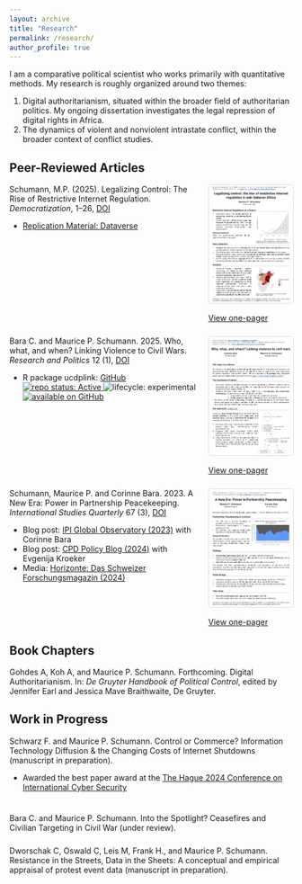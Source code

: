 ```yaml
---
layout: archive
title: "Research"
permalink: /research/
author_profile: true
---
```


<style>
  .publication-entry {
    display: flex;
    align-items: flex-start;
    margin-bottom: 1.5rem;
  }
  .publication-entry .thumb {
    flex: 0 0 150px;
    margin-left: 1rem;
  }
  .publication-entry .thumb img {
    width: 150px; /* Slightly larger */
    height: auto;
    display: block;
    border-radius: 4px;
    border: 1px solid #ddd;
  }
</style>

I am a comparative political scientist who works primarily with quantitative methods. My research is roughly organized around two themes:
1. Digital authoritarianism, situated within the broader field of authoritarian politics. My ongoing dissertation investigates the legal repression of digital rights in Africa.
2. The dynamics of violent and nonviolent intrastate conflict, within the broader context of conflict studies.


## Peer-Reviewed Articles

<div class="publication-entry">
  <div class="info">
    Schumann, M.P. (2025). Legalizing Control: The Rise of Restrictive Internet Regulation. <em>Democratization</em>, 1–26,
    <a href="https://doi.org/10.1080/13510347.2025.2503370">DOI</a><br>
    <ul>
      <li><a href="https://dataverse.harvard.edu/dataset.xhtml?persistentId=doi:10.7910/DVN/UNASYJ">Replication Material: Dataverse</a></li>
    </ul>
  </div>
  <div class="thumb">
    <a href="/images/onepagers/Schumann-2025-1pager.png" target="_blank">
      <img src="/images/onepagers/Schumann-2025-1pager.png" alt="1-Pager thumbnail" />
    </a>
    <br>
    <a href="/images/onepagers/Schumann-2025-1pager.pdf" target="_blank">View one-pager</a>
  </div>
</div>

<div class="publication-entry">
  <div class="info">
    Bara C. and Maurice P. Schumann. 2025. Who, what, and when? Linking Violence to Civil Wars. <em>Research and Politics</em> 12 (1), <a href="https://doi.org/10.1177/20531680251328885">DOI</a>
    <ul>
      <li>
        R package ucdplink: 
        <a href="https://github.com/corinnebara/ucdplink">GitHub</a>
        <a href="https://github.com/corinnebara/ucdplink">
          <img src="https://img.shields.io/badge/repo%20status-Active-brightgreen" alt="repo status: Active" />
        </a>
        <img src="https://img.shields.io/badge/lifecycle-experimental-orange" alt="lifecycle: experimental" />
        <a href="https://github.com/corinnebara/ucdplink">
          <img src="https://img.shields.io/badge/available_on-GitHub-blue" alt="available on GitHub" />
        </a>
      </li>
    </ul>
  </div>
  <div class="thumb">
    <a href="/images/onepagers/Bara-Schumann-2025-1pager.jpeg" target="_blank">
      <img src="/images/onepagers/Bara-Schumann-2025-1pager.jpeg" alt="1-Pager thumbnail" />
    </a>
    <br>
    <a href="/images/onepagers/Bara-Schumann-2025-1pager.pdf" target="_blank">View one-pager</a>
  </div>
</div>

<div class="publication-entry">
  <div class="info">
    Schumann, Maurice P. and Corinne Bara. 2023. A New Era: Power in Partnership Peacekeeping. <em>International Studies Quarterly</em> 67 (3), <a href="https://doi.org/10.1093/isq/sqad037">DOI</a>
    <ul>
      <li>Blog post: <a href="https://theglobalobservatory.org/2023/10/partnership-peacekeeping-works-what-does-this-mean-in-a-divided-world/">IPI Global Observatory (2023)</a> with Corinne Bara</li>
      <li>Blog post: <a href="https://policyblog.empowermentforpeace.org/2024/02/reversed-roles-partnership-peacekeeping/">CPD Policy Blog (2024)</a> with Evgenija Kroeker</li>
      <li>Media: <a href="https://www.horizonte-magazin.ch/2024/12/05/harmoniesuche-in-variationen/">Horizonte: Das Schweizer Forschungsmagazin (2024)</a></li>
    </ul>
  </div>
  <div class="thumb">
    <a href="/images/onepagers/Schumann-Bara-2023-1pager.png" target="_blank">
      <img src="/images/onepagers/Schumann-Bara-2023-1pager.png" alt="1-Pager thumbnail" />
    </a>
    <br>
    <a href="/images/onepagers/Schumann-Bara-2023-1pager.pdf" target="_blank">View one-pager</a>
  </div>
</div>

## Book Chapters

<div class="publication-entry">
  <div class="info">
    Gohdes A, Koh A, and Maurice P. Schumann. Forthcoming. Digital Authoritarianism. In: <em>De Gruyter Handbook of Political Control</em>, edited by Jennifer Earl and Jessica Mave Braithwaite, De Gruyter.
  </div>
</div>

## Work in Progress 

<div class="publication-entry">
  <div class="info">
    Schwarz F. and Maurice P. Schumann. Control or Commerce? Information Technology Diffusion &amp; the Changing Costs of Internet Shutdowns (manuscript in preparation). 
    <ul>
      <li>
        Awarded the best paper award at the 
        <a href="https://www.thehagueprogram.nl/news/photos-and-conference-report-2024-conference-on-international-cyber-security">
          The Hague 2024 Conference on International Cyber Security
        </a>
      </li>
    </ul>
  </div>
</div>

<div class="publication-entry">
  <div class="info">
    Bara C. and Maurice P. Schumann. Into the Spotlight? Ceasefires and Civilian Targeting in Civil War (under review).
  </div>
</div>

<div class="publication-entry">
  <div class="info">
    Dworschak C, Oswald C, Leis M, Frank H., and Maurice P. Schumann. Resistance in the Streets, Data in the Sheets: A conceptual and empirical appraisal of protest event data (manuscript in preparation).
  </div>
</div>
